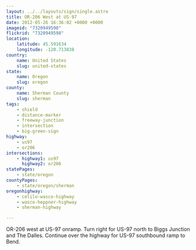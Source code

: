 ```yaml
---
layout: ../../layouts/sign/single.astro
title: OR-206 West at US-97
date: 2012-05-26 16:36:02 +0000 +0000
imageid: "7320949598"
flickrid: "7320949598"
location:
    latitude: 45.591634
    longitude: -120.713838
country:
    name: United States
    slug: united-states
state:
    name: Oregon
    slug: oregon
county:
    name: Sherman County
    slug: sherman
tags:
    - shield
    - distance-marker
    - freeway-junction
    - intersection
    - big-green-sign
highway:
    - us97
    - or206
intersections:
    - highway1: us97
      highway2: or206
statePages:
    - state/oregon
countyPages:
    - state/oregon/sherman
oregonhighway:
    - celilo-wasco-highway
    - wasco-heppner-highway
    - sherman-highway

---
```

OR-206 west at US-97 onramp.  Turn right for US-97 north to Biggs Junction and The Dalles.  Continue over the highway for US-97 southbound ramp to Bend.